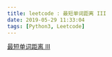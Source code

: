 ```yaml
---
title: leetcode : 最短单词距离 III
date: 2019-05-29 11:33:04
tags: [Python3, Leetcode]
---
```


[最短单词距离 III](https://leetcode-cn.com/problems/shortest-word-distance-iii/)

